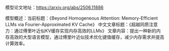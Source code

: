 模型论文地址：https://arxiv.org/abs/2506.11886

模型概述：当前标题：《Beyond Homogeneous Attention: Memory-Efficient LLMs via Fourier-Approximated KV Cache》
中文文章标题：《超越同质注意力：通过傅里叶近似KV缓存实现内存高效的LLMs》
文章内容：提出一种新的内存高效的大型语言模型，通过傅里叶近似技术优化键值缓存，减少内存需求并提高计算效率。
